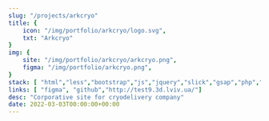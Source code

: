 ```yaml
---
slug: "/projects/arkcryo"
title: {
	icon: "/img/portfolio/arkcryo/logo.svg",
	txt: "Arkcryo"
}
img: {
	site: "/img/portfolio/arkcryo/arkcryo.png",
	figma: "/img/portfolio/arkcryo.png",
}
stack: [ "html","less","bootstrap","js","jquery","slick","gsap","php","git"]
links: [ "figma", "github","http://test9.3d.lviv.ua/"]
desc: "Corporative site for cryodelivery company"
date: 2022-03-03T00:00:00+00:00
---
```

